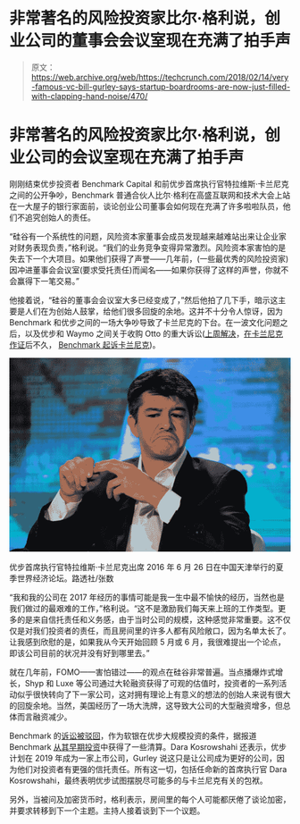 # 非常著名的风险投资家比尔·格利说，创业公司的董事会会议室现在充满了拍手声

> 原文：<https://web.archive.org/web/https://techcrunch.com/2018/02/14/very-famous-vc-bill-gurley-says-startup-boardrooms-are-now-just-filled-with-clapping-hand-noise/470/>

# 非常著名的风险投资家比尔·格利说，创业公司的会议室现在充满了拍手声

刚刚结束优步投资者 Benchmark Capital 和前优步首席执行官特拉维斯·卡兰尼克之间的公开争吵，Benchmark 普通合伙人比尔·格利在高盛互联网和技术大会上站在一大屋子的银行家面前，谈论创业公司董事会如何现在充满了许多啦啦队员，他们不追究创始人的责任。

“硅谷有一个系统性的问题，风险资本家董事会成员发现越来越难站出来让企业家对财务表现负责，”格利说。“我们的业务竞争变得异常激烈。风险资本家害怕的是失去下一个大项目。如果他们获得了声誉——几年前，(一些最优秀的风险投资家)因冲进董事会会议室(要求受托责任)而闻名——如果你获得了这样的声誉，你就不会赢得下一笔交易。”

他接着说，“硅谷的董事会会议室大多已经变成了，”然后他拍了几下手，暗示这主要是人们在为创始人鼓掌，给他们很多回旋的余地。这并不十分令人惊讶，因为 Benchmark 和优步之间的一场大争吵导致了卡兰尼克的下台。在一波文化问题之后，以及优步和 Waymo 之间关于收购 Otto 的重大诉讼([上周解决](https://web.archive.org/web/20190713011135/https://beta.techcrunch.com/2018/02/09/uber-settles-lawsuit-with-waymo/)，[在卡兰尼克作证](https://web.archive.org/web/20190713011135/https://www.wired.com/story/uber-waymo-self-driving-trial-day-3-kalanick/)后不久， [Benchmark 起诉卡兰尼克](https://web.archive.org/web/20190713011135/https://beta.techcrunch.com/2017/08/10/benchmark-sues-former-uber-ceo-travis-kalanick/))。

![](img/509b9e993673e004dde972623122338a.png)

优步首席执行官特拉维斯·卡兰尼克出席 2016 年 6 月 26 日在中国天津举行的夏季世界经济论坛。路透社/张数

“我和我的公司在 2017 年经历的事情可能是我一生中最不愉快的经历，当然也是我们做过的最艰难的工作，”格利说。“这不是激励我们每天来上班的工作类型。更多的是来自信托责任和义务感，由于当时公司的规模，这种感觉非常重要。这不仅仅是对我们投资者的责任，而且房间里的许多人都有风险敞口，因为名单太长了。让我感到欣慰的是，如果我从今天开始回顾 5 月或 6 月，我很难提出一个论点，即该公司目前的状况并没有好到哪里去。”

就在几年前，FOMO——害怕错过——的观点在硅谷非常普遍。当点播爆炸式增长，Shyp 和 Luxe 等公司通过大轮融资获得了可观的估值时，投资者的一系列活动似乎很快转向了下一家公司，这对拥有理论上有意义的想法的创始人来说有很大的回旋余地。当然，美国经历了一场大洗牌，这导致大公司的大型融资增多，但总体而言融资减少。

Benchmark 的[诉讼被驳回](https://web.archive.org/web/20190713011135/https://beta.techcrunch.com/2018/01/25/benchmarks-lawsuit-against-former-uber-ceo-kalanick-dismissed/)，作为软银在优步大规模投资的条件，据报道 Benchmark [从其早期投资](https://web.archive.org/web/20190713011135/https://beta.techcrunch.com/2018/01/05/menlo-benchmark-first-round-sell-uber-stakes-worth-hundreds-of-millions/)中获得了一些清算。Dara Kosrowshahi 还表示，优步计划在 2019 年成为一家上市公司，Gurley 说这只是让公司成为更好的公司，因为他们对投资者有更强的信托责任。所有这一切，包括任命新的首席执行官 Dara Kosrowshahi，最终表明优步试图摆脱尽可能多的与卡兰尼克有关的包袱。

另外，当被问及加密货币时，格利表示，房间里的每个人可能都厌倦了谈论加密，并要求转移到下一个主题。主持人接着谈到下一个议题。